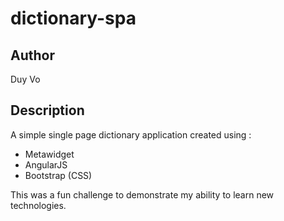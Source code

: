 # dictionary-spa

## Author

Duy Vo

## Description

A simple single page dictionary application created using :

-   Metawidget
-   AngularJS
-   Bootstrap (CSS)

This was a fun challenge to demonstrate my ability to learn new technologies.
